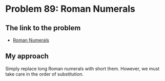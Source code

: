 # Problem 89: Roman Numerals

## The link to the problem

- [Roman Numerals](https://projecteuler.net/problem=89)

## My approach

Simply replace long Roman numerals with short them.
However, we must take care in the order of substitution.
